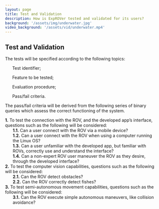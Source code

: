 ```yaml
---
layout: page
title: Test and Validation
description: How is ExpROVer tested and validated for its users?
background: '/assets/img/underwater.jpg'
video_background: '/assets/vid/underwater.mp4'
---
```

<!--
## Introduction
Remotely Operated Vehicles (ROVs) are underwater vehicles used across several sea- and ocean-related industries, for fish management, research purposes, dangerous maintenance operations and several other tasks.

<figure style="max-width:80%; text-align: center; margin: 0 auto 1rem;">
  <img src="{{"/assets/img/overview/rov.png" | prepend: relative_url | prepend: site.url }}" class="figure-img img-fluid" alt="The VideoRay Pro 4">
  <figcaption class="figure-caption">The VideoRay Pro 4. <em>&copy; Katemcgarry via Wikimedia Commons</em></figcaption>
</figure>

The VideoRay Pro 4 (VP4) is the world's most popular small underwater ROV. It incorporates the latest design and technology, making it stand out on the market as the most advanced, capable, and versatile small ROV.

With a maximum depth of 300m, the VP4 is controlled through an umbilical cord which directly connects it to a computer, which is used by the ROV to send data to the computer and to receive commands from it.

The VP4 is controlled through the VideoRay Cockpit software, developed by VideoRay, executable only on Windows - and unfortunately known to be liable to problems and bugs.

Finally, this software requires training, being complex and demanding elevated levels of prolonged concentration from its users to ensure the proper maneuvering of the VP4.


---

## Positioning
In this section, the main problems and the project’s locality are described.

### Problem Statement  

<table class="table table-striped">
  <tr>
    <th scope="row">The problem of</th>
    <td>operating a ROV or improving its functionality range</td>
  </tr>
  <tr>
    <th scope="row">affects</th>
    <td>all business and research institutions which require underwater monitoring or operations</td>
  </tr>
  <tr>
    <th scope="row">the impact of which is</th>
    <td>high labor costs, accidents’ susceptibility and error-proneness during operations</td>
  </tr>
  <tr>
    <th scope="row">a successful solution would be</th>
    <td>the reduction of effort and inconvenience associated with operating a ROV, leading to lower expenses, higher efficiency and the enabling of new functionalities’ creation.</td>
  </tr>
</table>

### Product Position Statement

<table class="table table-striped">
  <tr>
    <th scope="row">For</th>
    <td>owners of the VRP4</td>
  </tr>
  <tr>
    <th scope="row">Who</th>
    <td>want to control the VRP4 with either  less specialized or more productive workers and have higher effectiveness in its operation</td>
  </tr>
  <tr>
    <th scope="row">The ExpROVer</th>
    <td> is a software solution</td>
  </tr>
  <tr>
    <th scope="row">That</th>
    <td>promotes a reduced workload and lower training requirements, offering several helper functionality and high accessibility to the ROV’s systems. </td>
  </tr>
  <tr>
    <th scope="row">Unlike</th>
    <td>VideoRay’s Cockpit software</td>
  </tr>
  <tr>
    <th scope="row">Our product</th>
    <td>will run on Linux, as well as Android, and will have several additional semi-autonomous features, such as object recognition  and smart maneuvering.</td>
  </tr>
</table>

---
-->

## Test and Validation

The tests will be specified according to the following topics:  

&nbsp;&nbsp;&nbsp;&nbsp;&nbsp;&nbsp;Test identifier;  

&nbsp;&nbsp;&nbsp;&nbsp;&nbsp;&nbsp;Feature to be tested;  

&nbsp;&nbsp;&nbsp;&nbsp;&nbsp;&nbsp;Evaluation procedure;  

&nbsp;&nbsp;&nbsp;&nbsp;&nbsp;&nbsp;Pass/fail criteria.

The pass/fail criteria will be derived from the following series of binary queries which assess the correct functioning of the system.

<ul style="list-style: none; padding-left: 0;">
  <li><strong>1.</strong> To test the connection with the ROV, and the developed app’s interface, questions such as the following will be considered:</li>
  <div style="padding-left: 5%">
    <li><strong>1.1.</strong> Can a user connect with the ROV via a mobile device?</li>
    <li><strong>1.2.</strong> Can a user connect with the ROV when using a computer running the Linux OS?</li>
    <li><strong>1.3.</strong> Can a user unfamiliar with the developed app, but familiar with ROVs, correctly use and understand the interface?</li>
    <li><strong>1.4.</strong> Can a non-expert ROV user maneuver the ROV as they desire, through the developed interface?</li>
  </div>
  <li><strong>2.</strong> To test the computer vision capabilities, questions such as the following will be considered:</li>
  <div style="padding-left: 5%">
    <li><strong>2.1.</strong> Can the ROV detect obstacles?</li>
    <li><strong>2.2.</strong> Can the ROV correctly detect fishes?</li>
  </div>
  <li><strong>3.</strong> To test semi-autonomous movement capabilities, questions such as the following will be considered:</li>
  <div style="padding-left: 5%">
    <li><strong>3.1.</strong> Can the ROV execute simple autonomous maneuvers, like collision avoidance?</li>
  </div>
</ul>
